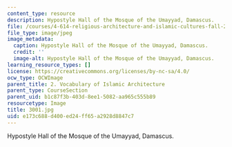 ```yaml
---
content_type: resource
description: Hypostyle Hall of the Mosque of the Umayyad, Damascus.
file: /courses/4-614-religious-architecture-and-islamic-cultures-fall-2002/e173c688d400ed24ff65a2928d8847c7_3001.jpg
file_type: image/jpeg
image_metadata:
  caption: Hypostyle Hall of the Mosque of the Umayyad, Damascus.
  credit: ''
  image-alt: Hypostyle Hall of the Mosque of the Umayyad, Damascus.
learning_resource_types: []
license: https://creativecommons.org/licenses/by-nc-sa/4.0/
ocw_type: OCWImage
parent_title: 2. Vocabulary of Islamic Architecture
parent_type: CourseSection
parent_uid: b1c87f3b-403d-8ee1-5082-aa965c555b89
resourcetype: Image
title: 3001.jpg
uid: e173c688-d400-ed24-ff65-a2928d8847c7
---
```

Hypostyle Hall of the Mosque of the Umayyad, Damascus.